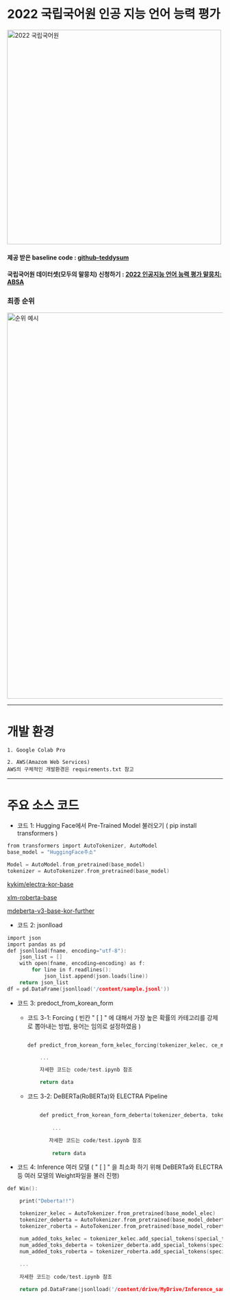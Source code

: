 # 2022 국립국어원 인공 지능 언어 능력 평가
<img width="500" alt="2022 국립국어원" src="https://user-images.githubusercontent.com/73925429/200458285-bb6659d2-eebc-48e1-a768-61906aea5d89.png">

#### 제공 받은 baseline code : [github-teddysum](https://github.com/teddysum/korean_ABSA_baseline)

#### 국립국어원 데이터셋(모두의 말뭉치) 신청하기 : [2022 인공지능 언어 능력 평가 말뭉치: ABSA](https://corpus.korean.go.kr/main.do#)

### 최종 순위

<img width="900" alt="순위 예시" src="https://user-images.githubusercontent.com/73925429/200461303-85d6bcf5-3d91-4145-a4f1-fd81173c81cd.png">

---

# 개발 환경

    1. Google Colab Pro
    
    2. AWS(Amazom Web Services) 
    AWS의 구체적인 개발환경은 requirements.txt 참고

---

# 주요 소스 코드

- 코드 1: Hugging Face에서 Pre-Trained Model 불러오기 ( pip install transformers )
```c
from transformers import AutoTokenizer, AutoModel
base_model = "HuggingFace주소"

Model = AutoModel.from_pretrained(base_model)
tokenizer = AutoTokenizer.from_pretrained(base_model)
```
[kykim/electra-kor-base](https://huggingface.co/kykim/electra-kor-base)

[xlm-roberta-base](https://huggingface.co/xlm-roberta-base)

[mdeberta-v3-base-kor-further](lighthouse/mdeberta-v3-base-kor-further)


- 코드 2: jsonlload
```c
import json
import pandas as pd
def jsonlload(fname, encoding="utf-8"):
    json_list = []
    with open(fname, encoding=encoding) as f:
        for line in f.readlines():
            json_list.append(json.loads(line))
    return json_list
df = pd.DataFrame(jsonlload('/content/sample.jsonl'))
```
- 코드 3: predoct_from_korean_form

    - 코드 3-1: Forcing ( 빈칸 " [ ] " 에 대해서 가장 높은 확률의 카테고리를 강제로 뽑아내는 방법, 용어는 임의로 설정하였음 )
    
        ```c

        def predict_from_korean_form_kelec_forcing(tokenizer_kelec, ce_model, pc_model, data):
        
            ...

            자세한 코드는 code/test.ipynb 참조

            return data
        ```
            
 
    - 코드 3-2: DeBERTa(RoBERTa)와 ELECTRA Pipeline
    
        ```c
        
            def predict_from_korean_form_deberta(tokenizer_deberta, tokenizer_kelec, ce_model, pc_model, data):
            
                ...

               자세한 코드는 code/test.ipynb 참조
               
                return data
        ```


- 코드 4: Inference 여러 모델 ( " [ ] " 을 최소화 하기 위해 DeBERTa와 ELECTRA 등 여러 모델의 Weight파일을 불러 진행)

```c
def Win():

    print("Deberta!!")

    tokenizer_kelec = AutoTokenizer.from_pretrained(base_model_elec)
    tokenizer_deberta = AutoTokenizer.from_pretrained(base_model_deberta)
    tokenizer_roberta = AutoTokenizer.from_pretrained(base_model_roberta)

    num_added_toks_kelec = tokenizer_kelec.add_special_tokens(special_tokens_dict)
    num_added_toks_deberta = tokenizer_deberta.add_special_tokens(special_tokens_dict)
    num_added_toks_roberta = tokenizer_roberta.add_special_tokens(special_tokens_dict)
    
    ...    
    
    자세한 코드는 code/test.ipynb 참조

    return pd.DataFrame(jsonlload('/content/drive/MyDrive/Inference_samples.jsonl'))
```
    
